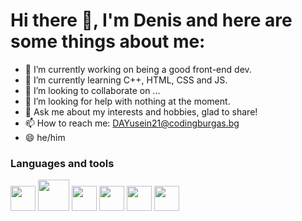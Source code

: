 <h1> Hi there 👋, I'm Denis and here are some things about me: </h1>



- 🔭 I’m currently working on being a good front-end dev.
- 🌱 I’m currently learning C++, HTML, CSS and JS.
- 👯 I’m looking to collaborate on ...
- 🤔 I’m looking for help with nothing at the moment.
- 💬 Ask me about my interests and hobbies, glad to share!
- 📫 How to reach me: <a href = "mailto:DAYusein21@codingburgas.bg">DAYusein21@codingburgas.bg </a>
- 😄 he/him

<h3> Languages and tools </h3>
<div>
 <img src = "https://upload.wikimedia.org/wikipedia/commons/1/18/ISO_C%2B%2B_Logo.svg" width = "40">
 <img src = "https://upload.wikimedia.org/wikipedia/commons/thumb/6/61/HTML5_logo_and_wordmark.svg/640px-HTML5_logo_and_wordmark.svg.png" width = "50">
<img src = "https://upload.wikimedia.org/wikipedia/commons/thumb/d/d5/CSS3_logo_and_wordmark.svg/800px-CSS3_logo_and_wordmark.svg.png" width = "40">
 <img src = "https://upload.wikimedia.org/wikipedia/commons/thumb/9/99/Unofficial_JavaScript_logo_2.svg/800px-Unofficial_JavaScript_logo_2.svg.png" width = "40">
 <img src = "https://www.webnetcreatives.net/wp-content/uploads/2022/05/three-js-logo.png" width = "40">
  <img src = "https://pbs.twimg.com/profile_images/1092796120911228935/5Ql8Sscm_400x400.jpg" width = "40">

</div>

